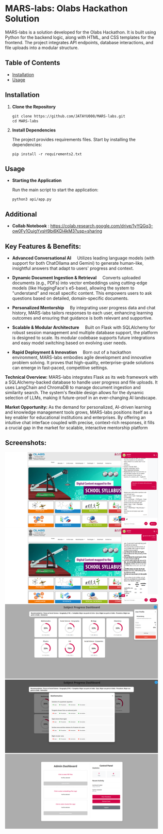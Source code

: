 MARS-labs: Olabs Hackathon Solution
===================================

MARS-labs is a solution developed for the Olabs Hackathon. It is built using Python for the backend logic, along with HTML, and CSS templates for the frontend. The project integrates API endpoints, database interactions, and file uploads into a modular structure.

Table of Contents
-----------------

-   [Installation](#installation)
-   [Usage](#usage)


Installation
------------

1.  **Clone the Repository**

    ```
    git clone https://github.com/JATAYU000/MARS-labs.git
    cd MARS-labs
    ```

2.  **Install Dependencies**

    The project provides requirements files. Start by installing the  dependencies:

    ```
    pip install -r requirements2.txt
    ```

Usage
-----

-   **Starting the Application**

    Run the main script to start the application:

    ```
    python3 api/app.py
    ```

Additional
----------
- **Collab Notebook** : https://colab.research.google.com/drive/1yYQGq3-ow0Fy1OuigYvsH9bi6KDl4kM3?usp=sharing
  

Key Features & Benefits:
------------------------

-    **Advanced Conversational AI**
    Utilizes leading language models (with support for both ChatOllama and Gemini) to generate human-like, insightful answers that adapt to users' progress and context.

-   **Dynamic Document Ingestion & Retrieval**
    Converts uploaded documents (e.g., PDFs) into vector embeddings using cutting-edge models (like HuggingFace's e5-base), allowing the system to "understand" and recall specific content. This empowers users to ask questions based on detailed, domain-specific documents.

-   **Personalized Mentorship**
    By integrating user progress data and chat history, MARS-labs tailors responses to each user, enhancing learning outcomes and ensuring that guidance is both relevant and supportive.

-   **Scalable & Modular Architecture**
    Built on Flask with SQLAlchemy for robust session management and multiple database support, the platform is designed to scale. Its modular codebase supports future integrations and easy model switching based on evolving user needs.

-   **Rapid Deployment & Innovation**
    Born out of a hackathon environment, MARS-labs embodies agile development and innovative problem solving. It proves that high-quality, enterprise-grade solutions can emerge in fast-paced, competitive settings.

**Technical Overview:**
MARS-labs integrates Flask as its web framework with a SQLAlchemy-backed database to handle user progress and file uploads. It uses LangChain and ChromaDB to manage document ingestion and similarity search. The system's flexible design allows for the dynamic selection of LLMs, making it future-proof in an ever-changing AI landscape.

**Market Opportunity:**
As the demand for personalized, AI-driven learning and knowledge management tools grows, MARS-labs positions itself as a key enabler for educational institutions and enterprises. By offering an intuitive chat interface coupled with precise, context-rich responses, it fills a crucial gap in the market for scalable, interactive mentorship platform


Screenshots:
-----------
![img](./screenshots/250301_15h45m22s_screenshot.png)
![img](./screenshots/250301_15h43m41s_screenshot.png)
![img](./screenshots/250301_15h40m31s_screenshot.png)
![img](./screenshots/250301_15h40m55s_screenshot.png)
![img](./screenshots/250301_15h37m19s_screenshot.png)
